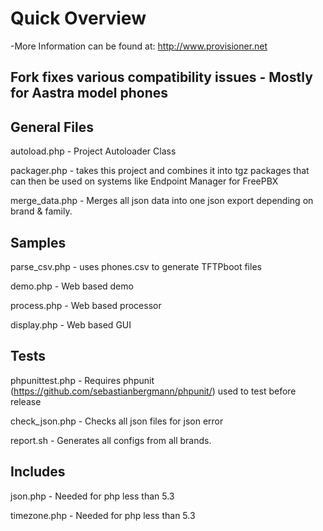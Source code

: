 # Quick Overview
-More Information can be found at: http://www.provisioner.net

## Fork fixes various compatibility issues - Mostly for Aastra model phones ##

## General Files
autoload.php - Project Autoloader Class

packager.php - takes this project and combines it into tgz packages that can then be used on systems like Endpoint Manager for FreePBX

merge_data.php - Merges all json data into one json export depending on brand & family.

## Samples
parse_csv.php - uses phones.csv to generate TFTPboot files

demo.php - Web based demo

process.php - Web based processor

display.php - Web based GUI

## Tests
phpunittest.php - Requires phpunit (https://github.com/sebastianbergmann/phpunit/) used to test before release

check_json.php - Checks all json files for json error

report.sh - Generates all configs from all brands.

## Includes
json.php - Needed for php less than 5.3

timezone.php - Needed for php less than 5.3

